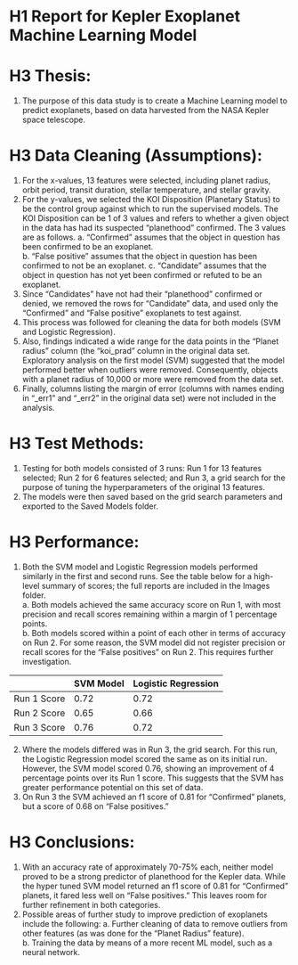 # H1 Report for Kepler Exoplanet Machine Learning Model

# H3 Thesis:
1)	The purpose of this data study is to create a Machine Learning model to predict exoplanets, based on data harvested from the NASA Kepler space telescope.

# H3 Data Cleaning (Assumptions):
1)	For the x-values, 13 features were selected, including planet radius, orbit period, transit duration, stellar temperature, and stellar gravity.  
2)	For the y-values, we selected the KOI Disposition (Planetary Status) to be the control group against which to run the supervised models.  The KOI Disposition can be 1 of 3 values and refers to whether a given object in the data has had its suspected “planethood” confirmed.  The 3 values are as follows. 
a.	“Confirmed” assumes that the object in question has been confirmed to be an exoplanet.  
b.	“False positive” assumes that the object in question has been confirmed to not be an exoplanet.
c.	“Candidate” assumes that the object in question has not yet been confirmed or refuted to be an exoplanet.
3)	Since “Candidates” have not had their “planethood” confirmed or denied, we removed the rows for “Candidate” data, and used only the “Confirmed” and “False positive” exoplanets to test against.  
4)	This process was followed for cleaning the data for both models (SVM and Logistic Regression).  
5)	Also, findings indicated a wide range for the data points in the “Planet radius” column (the “koi_prad” column in the original data set.  Exploratory analysis on the first model (SVM) suggested that the model performed better when outliers were removed.  Consequently, objects with a planet radius of 10,000 or more were removed from the data set.  
6)	Finally, columns listing the margin of error (columns with names ending in “_err1” and “_err2” in the original data set) were not included in the analysis.  

# H3 Test Methods:
1)	Testing for both models consisted of 3 runs:  Run 1 for 13 features selected; Run 2 for 6 features selected; and Run 3, a grid search for the purpose of tuning the hyperparameters of the original 13 features.  
2)	The models were then saved based on the grid search parameters and exported to the Saved Models folder.  

# H3 Performance:
1)	Both the SVM model and Logistic Regression models performed similarly in the first and second runs.  See the table below for a high-level summary of scores; the full reports are included in the Images folder.  
a.	Both models achieved the same accuracy score on Run 1, with most precision and recall scores remaining within a margin of 1 percentage points.  
b.	Both models scored within a point of each other in terms of accuracy on Run 2.  For some reason, the SVM model did not register precision or recall scores for the “False positives” on Run 2.  This requires further investigation.  

|           | SVM Model| Logistic Regression|
|:----------|:---------|:-------------------|
|Run 1 Score|      0.72|                0.72|
|Run 2 Score|      0.65|                0.66|
|Run 3 Score|      0.76|                0.72|

2)	Where the models differed was in Run 3, the grid search.  For this run, the Logistic Regression model scored the same as on its initial run.  However, the SVM model scored 0.76, showing an improvement of 4 percentage points over its Run 1 score.  This suggests that the SVM has greater performance potential on this set of data.  
3)	On Run 3 the SVM achieved an f1 score of 0.81 for “Confirmed” planets, but a score of 0.68 on “False positives.”   

# H3 Conclusions:
1)	With an accuracy rate of approximately 70-75% each, neither model proved to be a strong predictor of planethood for the Kepler data.  While the hyper tuned SVM model returned an f1 score of 0.81 for “Confirmed” planets, it fared less well on “False positives.”  This leaves room for further refinement in both categories.
2)	Possible areas of further study to improve prediction of exoplanets include the following:
a.	Further cleaning of data to remove outliers from other features (as was done for the “Planet Radius” feature).  
b.	Training the data by means of a more recent ML model, such as a neural network.  

